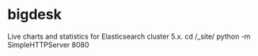 # bigdesk
Live charts and statistics for Elasticsearch cluster 5.x.
cd /_site/
python -m SimpleHTTPServer 8080
